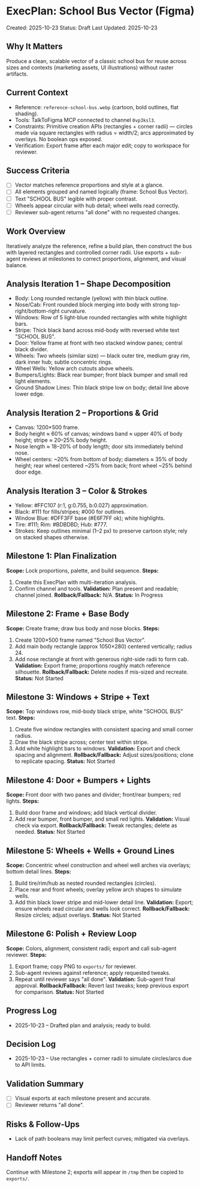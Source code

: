 # ExecPlan: School Bus Vector (Figma)
Created: 2025-10-23
Status: Draft
Last Updated: 2025-10-23

## Why It Matters
Produce a clean, scalable vector of a classic school bus for reuse across sizes and contexts (marketing assets, UI illustrations) without raster artifacts.

## Current Context
- Reference: `reference-school-bus.webp` (cartoon, bold outlines, flat shading).
- Tools: TalkToFigma MCP connected to channel `0vp3ksl3`.
- Constraints: Primitive creation APIs (rectangles + corner radii) — circles made via square rectangles with radius = width/2; arcs approximated by overlays. No boolean ops exposed.
- Verification: Export frame after each major edit; copy to workspace for reviewer.

## Success Criteria
- [ ] Vector matches reference proportions and style at a glance.
- [ ] All elements grouped and named logically (frame: School Bus Vector).
- [ ] Text "SCHOOL BUS" legible with proper contrast.
- [ ] Wheels appear circular with hub detail; wheel wells read correctly.
- [ ] Reviewer sub-agent returns "all done" with no requested changes.

## Work Overview
Iteratively analyze the reference, refine a build plan, then construct the bus with layered rectangles and controlled corner radii. Use exports + sub-agent reviews at milestones to correct proportions, alignment, and visual balance.

## Analysis Iteration 1 – Shape Decomposition
- Body: Long rounded rectangle (yellow) with thin black outline.
- Nose/Cab: Front rounded block merging into body with strong top-right/bottom-right curvature.
- Windows: Row of 5 light-blue rounded rectangles with white highlight bars.
- Stripe: Thick black band across mid-body with reversed white text "SCHOOL BUS".
- Door: Yellow frame at front with two stacked window panes; central black divider.
- Wheels: Two wheels (similar size) — black outer tire, medium gray rim, dark inner hub; subtle concentric rings.
- Wheel Wells: Yellow arch cutouts above wheels.
- Bumpers/Lights: Black rear bumper; front black bumper and small red light elements.
- Ground Shadow Lines: Thin black stripe low on body; detail line above lower edge.

## Analysis Iteration 2 – Proportions & Grid
- Canvas: 1200×500 frame.
- Body height ≈ 60% of canvas; windows band ≈ upper 40% of body height; stripe ≈ 20–25% body height.
- Nose length ≈ 18–20% of body length; door sits immediately behind nose.
- Wheel centers: ~20% from bottom of body; diameters ≈ 35% of body height; rear wheel centered ~25% from back; front wheel ~25% behind door edge.

## Analysis Iteration 3 – Color & Strokes
- Yellow: #FFC107 (r:1, g:0.755, b:0.027) approximation.
- Black: #111 for fills/stripes; #000 for outlines.
- Window Blue: #DFF3FF base (#E6F7FF ok); white highlights.
- Tire: #111; Rim: #BDBDBD; Hub: #777.
- Strokes: Keep outlines minimal (1–2 px) to preserve cartoon style; rely on stacked shapes otherwise.

## Milestone 1: Plan Finalization
**Scope:** Lock proportions, palette, and build sequence.
**Steps:**
1. Create this ExecPlan with multi-iteration analysis.
2. Confirm channel and tools.
**Validation:** Plan present and readable; channel joined.
**Rollback/Fallback:** N/A.
**Status:** In Progress

## Milestone 2: Frame + Base Body
**Scope:** Create frame; draw bus body and nose blocks.
**Steps:**
1. Create 1200×500 frame named "School Bus Vector".
2. Add main body rectangle (approx 1050×280) centered vertically; radius 24.
3. Add nose rectangle at front with generous right-side radii to form cab.
**Validation:** Export frame; proportions roughly match reference silhouette.
**Rollback/Fallback:** Delete nodes if mis-sized and recreate.
**Status:** Not Started

## Milestone 3: Windows + Stripe + Text
**Scope:** Top windows row, mid-body black stripe, white "SCHOOL BUS" text.
**Steps:**
1. Create five window rectangles with consistent spacing and small corner radius.
2. Draw the black stripe across; center text within stripe.
3. Add white highlight bars to windows.
**Validation:** Export and check spacing and alignment.
**Rollback/Fallback:** Adjust sizes/positions; clone to replicate spacing.
**Status:** Not Started

## Milestone 4: Door + Bumpers + Lights
**Scope:** Front door with two panes and divider; front/rear bumpers; red lights.
**Steps:**
1. Build door frame and windows; add black vertical divider.
2. Add rear bumper, front bumper, and small red lights.
**Validation:** Visual check via export.
**Rollback/Fallback:** Tweak rectangles; delete as needed.
**Status:** Not Started

## Milestone 5: Wheels + Wells + Ground Lines
**Scope:** Concentric wheel construction and wheel well arches via overlays; bottom detail lines.
**Steps:**
1. Build tire/rim/hub as nested rounded rectangles (circles).
2. Place rear and front wheels; overlay yellow arch shapes to simulate wells.
3. Add thin black lower stripe and mid-lower detail line.
**Validation:** Export; ensure wheels read circular and wells look correct.
**Rollback/Fallback:** Resize circles; adjust overlays.
**Status:** Not Started

## Milestone 6: Polish + Review Loop
**Scope:** Colors, alignment, consistent radii; export and call sub-agent reviewer.
**Steps:**
1. Export frame; copy PNG to `exports/` for reviewer.
2. Sub-agent reviews against reference; apply requested tweaks.
3. Repeat until reviewer says "all done".
**Validation:** Sub-agent final approval.
**Rollback/Fallback:** Revert last tweaks; keep previous export for comparison.
**Status:** Not Started

## Progress Log
- 2025-10-23 – Drafted plan and analysis; ready to build.

## Decision Log
- 2025-10-23 – Use rectangles + corner radii to simulate circles/arcs due to API limits.

## Validation Summary
- [ ] Visual exports at each milestone present and accurate.
- [ ] Reviewer returns "all done".

## Risks & Follow-Ups
- Lack of path booleans may limit perfect curves; mitigated via overlays.

## Handoff Notes
Continue with Milestone 2; exports will appear in `/tmp` then be copied to `exports/`.

